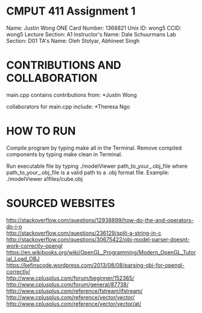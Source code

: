 CMPUT 411 Assignment 1
==============================

Name:               Justin Wong
ONE Card Number:    1368821
Unix ID:            wong5
CCID:               wong5
Lecture Section:    A1
Instructor's Name:  Dale Schuurmans
Lab Section:        D01
TA's Name:          Oleh Stolyar, Abhineet Singh

CONTRIBUTIONS AND COLLABORATION
==============================
main.cpp contains contributions from:
*Justin Wong

collaborators for main.cpp include:
*Theresa Ngo

HOW TO RUN
==============================
Compile program by typing make all in the Terminal.
Remove compiled components by typing make clean in Terminal.

Run executable file by typing
./modelViewer path_to_your_.obj_file
where path_to_your_.obj_file is a valid path to a .obj format file.
Example: ./modelViewer a1files/cube.obj

SOURCED WEBSITES
==============================
http://stackoverflow.com/questions/12938899/how-do-the-and-operators-do-i-o <br />
http://stackoverflow.com/questions/236129/split-a-string-in-c <br />
http://stackoverflow.com/questions/30675422/obj-model-parser-doesnt-work-correctly-opengl <br />
https://en.wikibooks.org/wiki/OpenGL_Programming/Modern_OpenGL_Tutorial_Load_OBJ <br />
https://kefinscode.wordpress.com/2013/08/08/parsing-obj-for-opengl-correctly/ <br />
http://www.cplusplus.com/forum/beginner/152365/ <br />
http://www.cplusplus.com/forum/general/87738/ <br />
http://www.cplusplus.com/reference/fstream/ifstream/ <br />
http://www.cplusplus.com/reference/vector/vector/ <br />
http://www.cplusplus.com/reference/vector/vector/at/ <br />